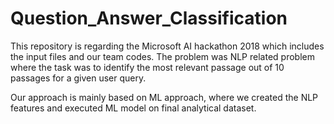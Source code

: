 # Question_Answer_Classification

This repository is regarding the Microsoft AI hackathon 2018 which includes the input files and our team codes.
The problem was NLP related problem where the task was to identify the most relevant passage out of 10 passages for a given user query.

Our approach is mainly based on ML approach, where we created the NLP features and executed ML model on final analytical dataset.
